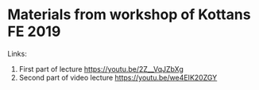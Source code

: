 # Materials from workshop of Kottans FE 2019

Links:

1. First part of lecture https://youtu.be/2Z__VqJZbXg
2. Second part of video lecture https://youtu.be/we4EIK20ZGY

